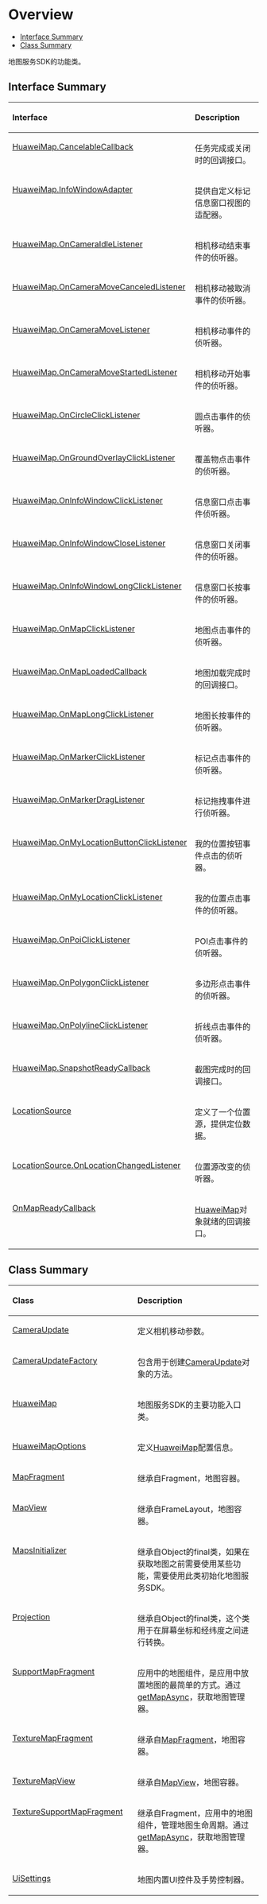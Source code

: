 # Overview<a name="ZH-CN_TOPIC_0000001099341088"></a>

-   [Interface Summary](#section59921344152916)
-   [Class Summary](#section15910112685010)

地图服务SDK的功能类。

## Interface Summary<a name="section59921344152916"></a>

<a name="table126131618196"></a>
<table><thead align="left"><tr id="row132711611198"><th class="cellrowborder" valign="top" width="49.559999999999995%" id="mcps1.1.3.1.1"><p id="p476046133019"><a name="p476046133019"></a><a name="p476046133019"></a>Interface</p>
</th>
<th class="cellrowborder" valign="top" width="50.44%" id="mcps1.1.3.1.2"><p id="p8760156103016"><a name="p8760156103016"></a><a name="p8760156103016"></a>Description</p>
</th>
</tr>
</thead>
<tbody><tr id="row172761613196"><td class="cellrowborder" valign="top" width="49.559999999999995%" headers="mcps1.1.3.1.1 "><p id="p181664312105"><a name="p181664312105"></a><a name="p181664312105"></a><a href="cancelablecallback.md">HuaweiMap.CancelableCallback</a></p>
</td>
<td class="cellrowborder" valign="top" width="50.44%" headers="mcps1.1.3.1.2 "><p id="p6164153171011"><a name="p6164153171011"></a><a name="p6164153171011"></a>任务完成或关闭时的回调接口。</p>
</td>
</tr>
<tr id="row82741681913"><td class="cellrowborder" valign="top" width="49.559999999999995%" headers="mcps1.1.3.1.1 "><p id="p12149153191010"><a name="p12149153191010"></a><a name="p12149153191010"></a><a href="infowindowadapter.md">HuaweiMap.InfoWindowAdapter</a></p>
</td>
<td class="cellrowborder" valign="top" width="50.44%" headers="mcps1.1.3.1.2 "><p id="p11118163191012"><a name="p11118163191012"></a><a name="p11118163191012"></a>提供自定义标记信息窗口视图的适配器。</p>
</td>
</tr>
<tr id="row927181641912"><td class="cellrowborder" valign="top" width="49.559999999999995%" headers="mcps1.1.3.1.1 "><p id="p12741614191"><a name="p12741614191"></a><a name="p12741614191"></a><a href="oncameraidlelistener.md">HuaweiMap.OnCameraIdleListener</a></p>
</td>
<td class="cellrowborder" valign="top" width="50.44%" headers="mcps1.1.3.1.2 "><p id="p1131221173012"><a name="p1131221173012"></a><a name="p1131221173012"></a>相机移动结束事件的侦听器。</p>
</td>
</tr>
<tr id="row1827131631919"><td class="cellrowborder" valign="top" width="49.559999999999995%" headers="mcps1.1.3.1.1 "><p id="p208971150161918"><a name="p208971150161918"></a><a name="p208971150161918"></a><a href="oncameramovecanceiedlistener.md">HuaweiMap.OnCameraMoveCanceledListener</a></p>
</td>
<td class="cellrowborder" valign="top" width="50.44%" headers="mcps1.1.3.1.2 "><p id="p3322111117303"><a name="p3322111117303"></a><a name="p3322111117303"></a>相机移动被取消事件的侦听器。</p>
</td>
</tr>
<tr id="row52811616193"><td class="cellrowborder" valign="top" width="49.559999999999995%" headers="mcps1.1.3.1.1 "><p id="p028191671915"><a name="p028191671915"></a><a name="p028191671915"></a><a href="oncameramovelistener.md">HuaweiMap.OnCameraMoveListener</a></p>
</td>
<td class="cellrowborder" valign="top" width="50.44%" headers="mcps1.1.3.1.2 "><p id="p1632661123013"><a name="p1632661123013"></a><a name="p1632661123013"></a>相机移动事件的侦听器。</p>
</td>
</tr>
<tr id="row328111615194"><td class="cellrowborder" valign="top" width="49.559999999999995%" headers="mcps1.1.3.1.1 "><p id="p1728216131911"><a name="p1728216131911"></a><a name="p1728216131911"></a><a href="oncameramovestartedlistener.md">HuaweiMap.OnCameraMoveStartedListener</a></p>
</td>
<td class="cellrowborder" valign="top" width="50.44%" headers="mcps1.1.3.1.2 "><p id="p172814166199"><a name="p172814166199"></a><a name="p172814166199"></a>相机移动开始事件的侦听器。</p>
</td>
</tr>
<tr id="row628616161911"><td class="cellrowborder" valign="top" width="49.559999999999995%" headers="mcps1.1.3.1.1 "><p id="p6281416181916"><a name="p6281416181916"></a><a name="p6281416181916"></a><a href="oncircleclicklistener.md">HuaweiMap.OnCircleClickListener</a></p>
</td>
<td class="cellrowborder" valign="top" width="50.44%" headers="mcps1.1.3.1.2 "><p id="p142819161191"><a name="p142819161191"></a><a name="p142819161191"></a>圆点击事件的侦听器。</p>
</td>
</tr>
<tr id="row128616111910"><td class="cellrowborder" valign="top" width="49.559999999999995%" headers="mcps1.1.3.1.1 "><p id="p182818162190"><a name="p182818162190"></a><a name="p182818162190"></a><a href="ongroundoverlayclicklistener.md">HuaweiMap.OnGroundOverlayClickListener</a></p>
</td>
<td class="cellrowborder" valign="top" width="50.44%" headers="mcps1.1.3.1.2 "><p id="p1128916191916"><a name="p1128916191916"></a><a name="p1128916191916"></a>覆盖物点击事件的侦听器。</p>
</td>
</tr>
<tr id="row828191611913"><td class="cellrowborder" valign="top" width="49.559999999999995%" headers="mcps1.1.3.1.1 "><p id="p8283164194"><a name="p8283164194"></a><a name="p8283164194"></a><a href="oninfowindowclicklistener.md">HuaweiMap.OnInfoWindowClickListener</a></p>
</td>
<td class="cellrowborder" valign="top" width="50.44%" headers="mcps1.1.3.1.2 "><p id="p12821681910"><a name="p12821681910"></a><a name="p12821681910"></a>信息窗口点击事件侦听器。</p>
</td>
</tr>
<tr id="row1128141641916"><td class="cellrowborder" valign="top" width="49.559999999999995%" headers="mcps1.1.3.1.1 "><p id="p199301112215"><a name="p199301112215"></a><a name="p199301112215"></a><a href="oninfowindowcloselistener.md">HuaweiMap.OnInfoWindowCloseListener</a></p>
</td>
<td class="cellrowborder" valign="top" width="50.44%" headers="mcps1.1.3.1.2 "><p id="p1128121651917"><a name="p1128121651917"></a><a name="p1128121651917"></a>信息窗口关闭事件的侦听器。</p>
</td>
</tr>
<tr id="row1728121611190"><td class="cellrowborder" valign="top" width="49.559999999999995%" headers="mcps1.1.3.1.1 "><p id="p1628171620198"><a name="p1628171620198"></a><a name="p1628171620198"></a><a href="oninfowindowlongclicklistener.md">HuaweiMap.OnInfoWindowLongClickListener</a></p>
</td>
<td class="cellrowborder" valign="top" width="50.44%" headers="mcps1.1.3.1.2 "><p id="p929616121911"><a name="p929616121911"></a><a name="p929616121911"></a>信息窗口长按事件的侦听器。</p>
</td>
</tr>
<tr id="row829191691911"><td class="cellrowborder" valign="top" width="49.559999999999995%" headers="mcps1.1.3.1.1 "><p id="p529141661913"><a name="p529141661913"></a><a name="p529141661913"></a><a href="onmapclicklistener.md">HuaweiMap.OnMapClickListener</a></p>
</td>
<td class="cellrowborder" valign="top" width="50.44%" headers="mcps1.1.3.1.2 "><p id="p1333519354276"><a name="p1333519354276"></a><a name="p1333519354276"></a>地图点击事件的侦听器。</p>
</td>
</tr>
<tr id="row329181612196"><td class="cellrowborder" valign="top" width="49.559999999999995%" headers="mcps1.1.3.1.1 "><p id="p1329016141919"><a name="p1329016141919"></a><a name="p1329016141919"></a><a href="onmaploadedcallback.md">HuaweiMap.OnMapLoadedCallback</a></p>
</td>
<td class="cellrowborder" valign="top" width="50.44%" headers="mcps1.1.3.1.2 "><p id="p1291716151915"><a name="p1291716151915"></a><a name="p1291716151915"></a>地图加载完成时的回调接口。</p>
</td>
</tr>
<tr id="row729151681919"><td class="cellrowborder" valign="top" width="49.559999999999995%" headers="mcps1.1.3.1.1 "><p id="p52941631919"><a name="p52941631919"></a><a name="p52941631919"></a><a href="onmaplongclicklistener.md">HuaweiMap.OnMapLongClickListener</a></p>
</td>
<td class="cellrowborder" valign="top" width="50.44%" headers="mcps1.1.3.1.2 "><p id="p16543137172714"><a name="p16543137172714"></a><a name="p16543137172714"></a>地图长按事件的侦听器。</p>
</td>
</tr>
<tr id="row172901681918"><td class="cellrowborder" valign="top" width="49.559999999999995%" headers="mcps1.1.3.1.1 "><p id="p3291416141910"><a name="p3291416141910"></a><a name="p3291416141910"></a><a href="onmarkerclicklistener.md">HuaweiMap.OnMarkerClickListener</a></p>
</td>
<td class="cellrowborder" valign="top" width="50.44%" headers="mcps1.1.3.1.2 "><p id="p1880419380271"><a name="p1880419380271"></a><a name="p1880419380271"></a>标记点击事件的侦听器。</p>
</td>
</tr>
<tr id="row202961612190"><td class="cellrowborder" valign="top" width="49.559999999999995%" headers="mcps1.1.3.1.1 "><p id="p182916162198"><a name="p182916162198"></a><a name="p182916162198"></a><a href="onmarkerdraglistener.md">HuaweiMap.OnMarkerDragListener</a></p>
</td>
<td class="cellrowborder" valign="top" width="50.44%" headers="mcps1.1.3.1.2 "><p id="p3291216121914"><a name="p3291216121914"></a><a name="p3291216121914"></a>标记拖拽事件进行侦听器。</p>
</td>
</tr>
<tr id="row1229816101919"><td class="cellrowborder" valign="top" width="49.559999999999995%" headers="mcps1.1.3.1.1 "><p id="p15291165194"><a name="p15291165194"></a><a name="p15291165194"></a><a href="onmylocationbuttonclicklistener.md">HuaweiMap.OnMyLocationButtonClickListener</a></p>
</td>
<td class="cellrowborder" valign="top" width="50.44%" headers="mcps1.1.3.1.2 "><p id="p1329191617193"><a name="p1329191617193"></a><a name="p1329191617193"></a>我的位置按钮事件点击的侦听器。</p>
</td>
</tr>
<tr id="row20296167193"><td class="cellrowborder" valign="top" width="49.559999999999995%" headers="mcps1.1.3.1.1 "><p id="p6291616131910"><a name="p6291616131910"></a><a name="p6291616131910"></a><a href="onmylocationclicklistener.md">HuaweiMap.OnMyLocationClickListener</a></p>
</td>
<td class="cellrowborder" valign="top" width="50.44%" headers="mcps1.1.3.1.2 "><p id="p52961611915"><a name="p52961611915"></a><a name="p52961611915"></a>我的位置点击事件的侦听器。</p>
</td>
</tr>
<tr id="row1229181631916"><td class="cellrowborder" valign="top" width="49.559999999999995%" headers="mcps1.1.3.1.1 "><p id="p2030181671910"><a name="p2030181671910"></a><a name="p2030181671910"></a><a href="onpoiclicklistener.md">HuaweiMap.OnPoiClickListener</a></p>
</td>
<td class="cellrowborder" valign="top" width="50.44%" headers="mcps1.1.3.1.2 "><p id="p12303162191"><a name="p12303162191"></a><a name="p12303162191"></a>POI点击事件的侦听器。</p>
</td>
</tr>
<tr id="row12387852172311"><td class="cellrowborder" valign="top" width="49.559999999999995%" headers="mcps1.1.3.1.1 "><p id="p19388135211231"><a name="p19388135211231"></a><a name="p19388135211231"></a><a href="onpolygonclicklistener.md">HuaweiMap.OnPolygonClickListener</a></p>
</td>
<td class="cellrowborder" valign="top" width="50.44%" headers="mcps1.1.3.1.2 "><p id="p53891252142311"><a name="p53891252142311"></a><a name="p53891252142311"></a>多边形点击事件的侦听器。</p>
</td>
</tr>
<tr id="row1554717162413"><td class="cellrowborder" valign="top" width="49.559999999999995%" headers="mcps1.1.3.1.1 "><p id="p931911172242"><a name="p931911172242"></a><a name="p931911172242"></a><a href="onpolylineclicklistener.md">HuaweiMap.OnPolylineClickListener</a></p>
</td>
<td class="cellrowborder" valign="top" width="50.44%" headers="mcps1.1.3.1.2 "><p id="p654819119244"><a name="p654819119244"></a><a name="p654819119244"></a>折线点击事件的侦听器。</p>
</td>
</tr>
<tr id="row1037519372412"><td class="cellrowborder" valign="top" width="49.559999999999995%" headers="mcps1.1.3.1.1 "><p id="p658022515248"><a name="p658022515248"></a><a name="p658022515248"></a><a href="snapshotreadycallback.md">HuaweiMap.SnapshotReadyCallback</a></p>
</td>
<td class="cellrowborder" valign="top" width="50.44%" headers="mcps1.1.3.1.2 "><p id="p43761235245"><a name="p43761235245"></a><a name="p43761235245"></a>截图完成时的回调接口。</p>
</td>
</tr>
<tr id="row161402464911"><td class="cellrowborder" valign="top" width="49.559999999999995%" headers="mcps1.1.3.1.1 "><p id="p415122410493"><a name="p415122410493"></a><a name="p415122410493"></a><a href="locationsource.md">LocationSource</a></p>
</td>
<td class="cellrowborder" valign="top" width="50.44%" headers="mcps1.1.3.1.2 "><p id="p6154240496"><a name="p6154240496"></a><a name="p6154240496"></a>定义了一个位置源，提供定位数据。</p>
</td>
</tr>
<tr id="row11925163124919"><td class="cellrowborder" valign="top" width="49.559999999999995%" headers="mcps1.1.3.1.1 "><p id="p8534351175111"><a name="p8534351175111"></a><a name="p8534351175111"></a><a href="onlocationchangedlistener.md">LocationSource.OnLocationChangedListener</a></p>
</td>
<td class="cellrowborder" valign="top" width="50.44%" headers="mcps1.1.3.1.2 "><p id="p13926173184913"><a name="p13926173184913"></a><a name="p13926173184913"></a>位置源改变的侦听器。</p>
</td>
</tr>
<tr id="row1464512924911"><td class="cellrowborder" valign="top" width="49.559999999999995%" headers="mcps1.1.3.1.1 "><p id="p187215975112"><a name="p187215975112"></a><a name="p187215975112"></a><a href="onmapreadycallback.md">OnMapReadyCallback</a></p>
</td>
<td class="cellrowborder" valign="top" width="50.44%" headers="mcps1.1.3.1.2 "><p id="p96450295495"><a name="p96450295495"></a><a name="p96450295495"></a><a href="huaweimap.md">HuaweiMap</a>对象就绪的回调接口。</p>
</td>
</tr>
</tbody>
</table>

## Class Summary<a name="section15910112685010"></a>

<a name="table1983435920912"></a>
<table><thead align="left"><tr id="row178341591290"><th class="cellrowborder" valign="top" width="50%" id="mcps1.1.3.1.1"><p id="p283418590918"><a name="p283418590918"></a><a name="p283418590918"></a>Class</p>
</th>
<th class="cellrowborder" valign="top" width="50%" id="mcps1.1.3.1.2"><p id="p1583518591799"><a name="p1583518591799"></a><a name="p1583518591799"></a>Description</p>
</th>
</tr>
</thead>
<tbody><tr id="row138359591894"><td class="cellrowborder" valign="top" width="50%" headers="mcps1.1.3.1.1 "><p id="p1483515911912"><a name="p1483515911912"></a><a name="p1483515911912"></a><a href="cameraupdate.md">CameraUpdate</a></p>
</td>
<td class="cellrowborder" valign="top" width="50%" headers="mcps1.1.3.1.2 "><p id="p683512591095"><a name="p683512591095"></a><a name="p683512591095"></a>定义相机移动参数。</p>
</td>
</tr>
<tr id="row683519597920"><td class="cellrowborder" valign="top" width="50%" headers="mcps1.1.3.1.1 "><p id="p10835195916915"><a name="p10835195916915"></a><a name="p10835195916915"></a><a href="cameraupdatefactory.md">CameraUpdateFactory</a></p>
</td>
<td class="cellrowborder" valign="top" width="50%" headers="mcps1.1.3.1.2 "><p id="p148351591995"><a name="p148351591995"></a><a name="p148351591995"></a>包含用于创建<a href="cameraupdate.md">CameraUpdate</a>对象的方法。</p>
</td>
</tr>
<tr id="row883512597915"><td class="cellrowborder" valign="top" width="50%" headers="mcps1.1.3.1.1 "><p id="p168351659992"><a name="p168351659992"></a><a name="p168351659992"></a><a href="huaweimap.md">HuaweiMap</a></p>
</td>
<td class="cellrowborder" valign="top" width="50%" headers="mcps1.1.3.1.2 "><p id="p168351959592"><a name="p168351959592"></a><a name="p168351959592"></a>地图服务SDK的主要功能入口类。</p>
</td>
</tr>
<tr id="row583505911910"><td class="cellrowborder" valign="top" width="50%" headers="mcps1.1.3.1.1 "><p id="p383515592915"><a name="p383515592915"></a><a name="p383515592915"></a><a href="huaweimapooptions.md">HuaweiMapOptions</a></p>
</td>
<td class="cellrowborder" valign="top" width="50%" headers="mcps1.1.3.1.2 "><p id="p18350595920"><a name="p18350595920"></a><a name="p18350595920"></a>定义<a href="huaweimap.md">HuaweiMap</a>配置信息。</p>
</td>
</tr>
<tr id="row083595916910"><td class="cellrowborder" valign="top" width="50%" headers="mcps1.1.3.1.1 "><p id="p083516597912"><a name="p083516597912"></a><a name="p083516597912"></a><a href="mapfragment.md">MapFragment</a></p>
</td>
<td class="cellrowborder" valign="top" width="50%" headers="mcps1.1.3.1.2 "><p id="p9496226191219"><a name="p9496226191219"></a><a name="p9496226191219"></a>继承自Fragment，地图容器。</p>
</td>
</tr>
<tr id="row283619591498"><td class="cellrowborder" valign="top" width="50%" headers="mcps1.1.3.1.1 "><p id="p1683625917912"><a name="p1683625917912"></a><a name="p1683625917912"></a><a href="mapview.md">MapView</a></p>
</td>
<td class="cellrowborder" valign="top" width="50%" headers="mcps1.1.3.1.2 "><p id="p783635915919"><a name="p783635915919"></a><a name="p783635915919"></a>继承自FrameLayout，地图容器。</p>
</td>
</tr>
<tr id="row167584194136"><td class="cellrowborder" valign="top" width="50%" headers="mcps1.1.3.1.1 "><p id="p1775941951318"><a name="p1775941951318"></a><a name="p1775941951318"></a><a href="mapsinitializer.md">MapsInitializer</a></p>
</td>
<td class="cellrowborder" valign="top" width="50%" headers="mcps1.1.3.1.2 "><p id="p1175991921312"><a name="p1175991921312"></a><a name="p1175991921312"></a>继承自Object的final类，如果在获取地图之前需要使用某些功能，需要使用此类初始化地图服务SDK。</p>
</td>
</tr>
<tr id="row169181712293"><td class="cellrowborder" valign="top" width="50%" headers="mcps1.1.3.1.1 "><p id="p32098294135"><a name="p32098294135"></a><a name="p32098294135"></a><a href="projection.md">Projection</a></p>
</td>
<td class="cellrowborder" valign="top" width="50%" headers="mcps1.1.3.1.2 "><p id="p1520914292138"><a name="p1520914292138"></a><a name="p1520914292138"></a>继承自Object的final类，这个类用于在屏幕坐标和经纬度之间进行转换。</p>
</td>
</tr>
<tr id="row2298172715131"><td class="cellrowborder" valign="top" width="50%" headers="mcps1.1.3.1.1 "><p id="p629952718130"><a name="p629952718130"></a><a name="p629952718130"></a><a href="supportmapfragment.md">SupportMapFragment</a></p>
</td>
<td class="cellrowborder" valign="top" width="50%" headers="mcps1.1.3.1.2 "><p id="p22013mcpsimp"><a name="p22013mcpsimp"></a><a name="p22013mcpsimp"></a>应用中的地图组件，是应用中放置地图的最简单的方式。通过<a href="mapfragment.md#section11704105017376">getMapAsync</a>，获取地图管理器。</p>
</td>
</tr>
<tr id="row816320716493"><td class="cellrowborder" valign="top" width="50%" headers="mcps1.1.3.1.1 "><p id="p516413764915"><a name="p516413764915"></a><a name="p516413764915"></a><a href="texturemapfragment.md">TextureMapFragment</a></p>
</td>
<td class="cellrowborder" valign="top" width="50%" headers="mcps1.1.3.1.2 "><p id="p2164127134910"><a name="p2164127134910"></a><a name="p2164127134910"></a>继承自<a href="mapfragment.md">MapFragment</a>，地图容器。</p>
</td>
</tr>
<tr id="row20524103714517"><td class="cellrowborder" valign="top" width="50%" headers="mcps1.1.3.1.1 "><p id="p4525137165111"><a name="p4525137165111"></a><a name="p4525137165111"></a><a href="texturemapview.md">TextureMapView</a></p>
</td>
<td class="cellrowborder" valign="top" width="50%" headers="mcps1.1.3.1.2 "><p id="p16569131570"><a name="p16569131570"></a><a name="p16569131570"></a>继承自<a href="mapview.md">MapView</a>，地图容器。</p>
</td>
</tr>
<tr id="row139953416512"><td class="cellrowborder" valign="top" width="50%" headers="mcps1.1.3.1.1 "><p id="p799510418510"><a name="p799510418510"></a><a name="p799510418510"></a><a href="texturesupportmapfragment.md">TextureSupportMapFragment</a></p>
</td>
<td class="cellrowborder" valign="top" width="50%" headers="mcps1.1.3.1.2 "><p id="p5995174114514"><a name="p5995174114514"></a><a name="p5995174114514"></a>继承自Fragment，应用中的地图组件，管理地图生命周期。通过<a href="texturesupportmapfragment.md#section1874811557456">getMapAsync</a>，获取地图管理器。</p>
</td>
</tr>
<tr id="row101721523191318"><td class="cellrowborder" valign="top" width="50%" headers="mcps1.1.3.1.1 "><p id="p617292320137"><a name="p617292320137"></a><a name="p617292320137"></a><a href="uisettings.md">UiSettings</a></p>
</td>
<td class="cellrowborder" valign="top" width="50%" headers="mcps1.1.3.1.2 "><p id="p11172142371310"><a name="p11172142371310"></a><a name="p11172142371310"></a>地图内置UI控件及手势控制器。</p>
</td>
</tr>
</tbody>
</table>

